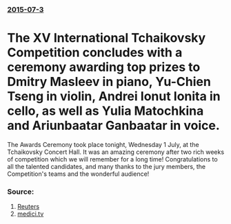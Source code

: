 ### [2015-07-3](/news/2015/07/3/index.md)

# The XV International Tchaikovsky Competition concludes with a ceremony awarding top prizes to Dmitry Masleev in piano, Yu-Chien Tseng in violin, Andrei Ionut Ionita in cello, as well as Yulia Matochkina and Ariunbaatar Ganbaatar in voice. 

The Awards Ceremony took place tonight, Wednesday 1 July, at the Tchaikovsky Concert Hall. It was an amazing ceremony after two rich weeks of competition which we will remember for a long time! Congratulations to all the talented candidates, and many thanks to the jury members, the Competition&#39;s teams and the wonderful audience!


### Source:

1. [Reuters](http://www.reuters.com/article/2015/07/02/us-music-competition-tchaikovsky-idUSKCN0PC1N420150702)
2. [medici.tv](http://tch15.medici.tv/en/news/winners-of-the-xv-international-tchaikovsky-compet)

